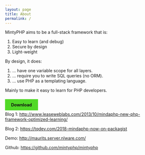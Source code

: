 ```yaml
---
layout: page
title: About
permalink: /
---
```


MintyPHP aims to be a full-stack framework that is:

1.  Easy to learn (and debug)
2.  Secure by design
3.  Light-weight

By design, it does:

1.  … have one variable scope for all layers.
2.  … require you to write SQL queries (no ORM).
3.  … use PHP as a templating language.

Mainly to make it easy to learn for PHP developers.

<br/><a href='/installation/' style="text-decoration: none; color: #111; font-weight: bold; background-color: #51d927; padding: 10px 20px;">Download</a>

Blog 1: http://www.leaseweblabs.com/2013/10/mindaphp-new-php-framework-optimized-learning/

Blog 2: https://tqdev.com/2018-mindaphp-now-on-packagist

Demo: http://maurits.server.nlware.com/

Github: https://github.com/mintyphp/mintyphp